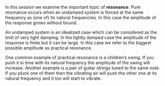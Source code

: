 In this session we examine the important topic of **resonance**. Pure resonance occurs when an undamped system is forced at the same frequency as (one of) its natural frequencies. In this case the amplitude of the response grows without bound.

An undamped system is an idealized case which can be considered as the limit of very light damping. In the lightly damped case the amplitude of the response is finite but it can be large. In this case we refer to the biggest possible amplitude as practical resonance.

One common example of practical resonance is a children’s swing. If you push it in time with its natural frequency the amplitude of the swing will increase. Another example is a pair of guitar strings tuned to the same note. If you pluck one of them then the vibrating air will push the other one at its natural frequency and it too will start to vibrate.
